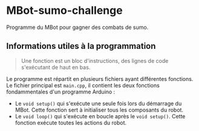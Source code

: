 # MBot-sumo-challenge

Programme du MBot pour gagner des combats de sumo.

## Informations utiles à la programmation

> Une fonction est un bloc d'instructions, des lignes de code s'exécutant de haut en bas.

Le programme est répartit en plusieurs fichiers ayant différentes fonctions. Le fichier principal est `main.cpp`, il contient les deux fonctions fondammentales d'un programme Arduino :

- Le `void setup()` qui s'exécute une seule fois lors du démarrage du MBot. Cette fonction sert à initialiser tous les composants du robot.
- Le `void loop()` qui s'exécute en boucle après le `void setup()`. Cette fonction exécute toutes les actions du robot.

